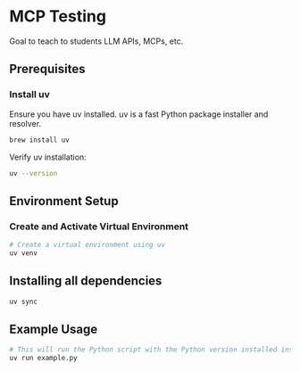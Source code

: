 # MCP Testing

Goal to teach to students LLM APIs, MCPs, etc.

## Prerequisites

### Install uv

Ensure you have uv installed. uv is a fast Python package installer and resolver.

```sh
brew install uv
```

Verify uv installation:

```sh
uv --version
```

## Environment Setup

### Create and Activate Virtual Environment

```sh
# Create a virtual environment using uv
uv venv
```

## Installing all dependencies

```sh
uv sync
```

## Example Usage

```sh
# This will run the Python script with the Python version installed inside the virtua lenvironment
uv run example.py
```
